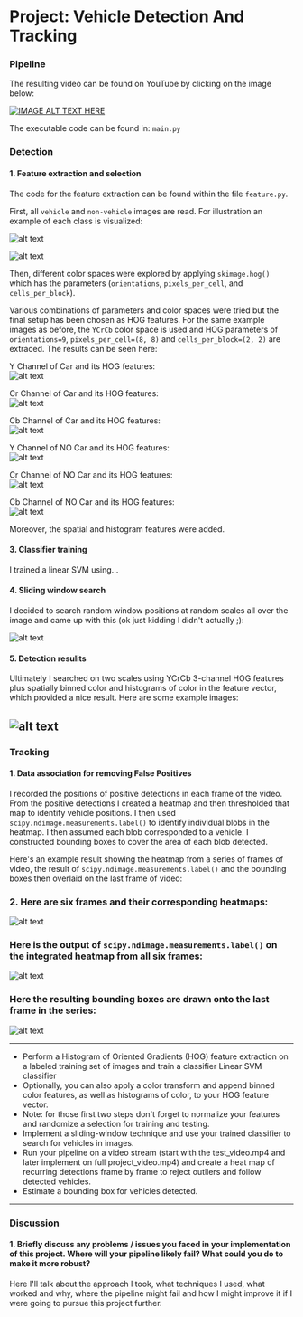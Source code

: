 # Project: Vehicle Detection And Tracking

[//]: # (Image References)

[image1]: ./output_images/Car.png "Car"
[image2]: ./output_images/No_Car.png "No Car"
[image3]: ./output_images/Car_Channel_0.png "Y Channel of Car"
[image4]: ./output_images/Car_Channel_1.png "Cr Channel of Car"
[image5]: ./output_images/Car_Channel_2.png "Cb Channel of Car"
[image6]: ./output_images/No_Car_Channel_0.png "Y Channel of No Car"
[image7]: ./output_images/No_Car_Channel_1.png "Cr Channel of No Car"
[image8]: ./output_images/No_Car_Channel_2.png "Cb Channel of No Car"
[image9]: ./output_images/FirstDetection.png "Initial detection"
[image10]: ./output_images/FinalDetection.png "Final detection"

### Pipeline

The resulting video can be found on YouTube by clicking on the image below:

[![IMAGE ALT TEXT HERE](https://img.youtube.com/vi/joKuHeSrCAo/0.jpg)](https://www.youtube.com/watch?v=joKuHeSrCAo)

The executable code can be found in: `main.py`

### Detection

#### 1. Feature extraction and selection

The code for the feature extraction can be found within the file `feature.py`.  

First, all `vehicle` and `non-vehicle` images are read. For illustration an example of each class is visualized:

![alt text][image1]

![alt text][image2]

Then, different color spaces were explored by applying `skimage.hog()` which has the parameters (`orientations`, `pixels_per_cell`, and `cells_per_block`).

Various combinations of parameters and color spaces were tried but the final setup has been chosen as HOG features.
For the same example images as before, the `YCrCb` color space is used and HOG parameters of `orientations=9`, `pixels_per_cell=(8, 8)` and `cells_per_block=(2, 2)` are extraced. The results can be seen here:  

Y Channel of Car and its HOG features:  
![alt text][image3]

Cr Channel of Car and its HOG features:  
![alt text][image4]

Cb Channel of Car and its HOG features:  
![alt text][image5]

Y Channel of NO Car and its HOG features:  
![alt text][image6]

Cr Channel of NO Car and its HOG features:  
![alt text][image7]

Cb Channel of NO Car and its HOG features:  
![alt text][image8]

Moreover, the spatial and histogram features were added.

#### 3. Classifier training

I trained a linear SVM using...

#### 4. Sliding window search

I decided to search random window positions at random scales all over the image and came up with this (ok just kidding I didn't actually ;):

![alt text][image3]

#### 5. Detection resulits

Ultimately I searched on two scales using YCrCb 3-channel HOG features plus spatially binned color and histograms of color in the feature vector, which provided a nice result.  Here are some example images:

![alt text][image4]
---

### Tracking

#### 1. Data association for removing False Positives

I recorded the positions of positive detections in each frame of the video.  From the positive detections I created a heatmap and then thresholded that map to identify vehicle positions.  I then used `scipy.ndimage.measurements.label()` to identify individual blobs in the heatmap.  I then assumed each blob corresponded to a vehicle.  I constructed bounding boxes to cover the area of each blob detected.  

Here's an example result showing the heatmap from a series of frames of video, the result of `scipy.ndimage.measurements.label()` and the bounding boxes then overlaid on the last frame of video:

### 2. Here are six frames and their corresponding heatmaps:

![alt text][image5]

### Here is the output of `scipy.ndimage.measurements.label()` on the integrated heatmap from all six frames:
![alt text][image6]

### Here the resulting bounding boxes are drawn onto the last frame in the series:
![alt text][image7]


---


* Perform a Histogram of Oriented Gradients (HOG) feature extraction on a labeled training set of images and train a classifier Linear SVM classifier
* Optionally, you can also apply a color transform and append binned color features, as well as histograms of color, to your HOG feature vector. 
* Note: for those first two steps don't forget to normalize your features and randomize a selection for training and testing.
* Implement a sliding-window technique and use your trained classifier to search for vehicles in images.
* Run your pipeline on a video stream (start with the test_video.mp4 and later implement on full project_video.mp4) and create a heat map of recurring detections frame by frame to reject outliers and follow detected vehicles.
* Estimate a bounding box for vehicles detected.

---

### Discussion

#### 1. Briefly discuss any problems / issues you faced in your implementation of this project.  Where will your pipeline likely fail?  What could you do to make it more robust?

Here I'll talk about the approach I took, what techniques I used, what worked and why, where the pipeline might fail and how I might improve it if I were going to pursue this project further.  


